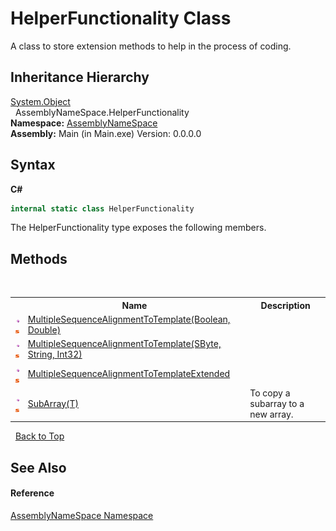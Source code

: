 # HelperFunctionality Class
 

A class to store extension methods to help in the process of coding.


## Inheritance Hierarchy
<a href="http://msdn2.microsoft.com/en-us/library/e5kfa45b" target="_blank">System.Object</a><br />&nbsp;&nbsp;AssemblyNameSpace.HelperFunctionality<br />
**Namespace:**&nbsp;<a href="6bcc80ef-5cfd-db5f-1eb2-7297d1c16397">AssemblyNameSpace</a><br />**Assembly:**&nbsp;Main (in Main.exe) Version: 0.0.0.0

## Syntax

**C#**<br />
``` C#
internal static class HelperFunctionality
```

The HelperFunctionality type exposes the following members.


## Methods
&nbsp;<table><tr><th></th><th>Name</th><th>Description</th></tr><tr><td>![Public method](media/pubmethod.gif "Public method")![Static member](media/static.gif "Static member")</td><td><a href="c83822a3-dc0d-2f3d-d11a-fac1388bf554">MultipleSequenceAlignmentToTemplate(Boolean, Double)</a></td><td /></tr><tr><td>![Public method](media/pubmethod.gif "Public method")![Static member](media/static.gif "Static member")</td><td><a href="c550203f-3037-2693-65e0-d616deac12b9">MultipleSequenceAlignmentToTemplate(SByte, String, Int32)</a></td><td /></tr><tr><td>![Public method](media/pubmethod.gif "Public method")![Static member](media/static.gif "Static member")</td><td><a href="ba179fdf-6cf3-cb18-5421-cbdbbe11a2ee">MultipleSequenceAlignmentToTemplateExtended</a></td><td /></tr><tr><td>![Public method](media/pubmethod.gif "Public method")![Static member](media/static.gif "Static member")</td><td><a href="f29b02f1-8dfd-c612-f47b-37b9f55d952c">SubArray(T)</a></td><td>
To copy a subarray to a new array.</td></tr></table>&nbsp;
<a href="#helperfunctionality-class">Back to Top</a>

## See Also


#### Reference
<a href="6bcc80ef-5cfd-db5f-1eb2-7297d1c16397">AssemblyNameSpace Namespace</a><br />